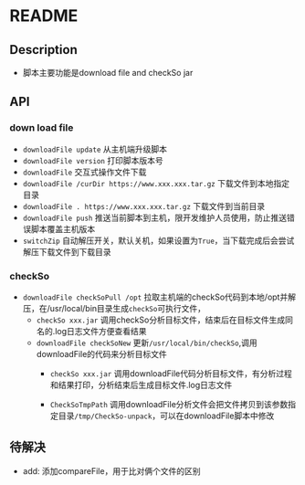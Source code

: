 # README

## Description

- 脚本主要功能是download file and checkSo jar

## API

### down load file

- `downloadFile update` 从主机端升级脚本
- `downloadFile version` 打印脚本版本号
- `downloadFile` 交互式操作文件下载
- `downloadFile /curDir https://www.xxx.xxx.tar.gz` 下载文件到本地指定目录
- `downloadFile . https://www.xxx.xxx.tar.gz` 下载文件到当前目录
- `downloadFile push` 推送当前脚本到主机，限开发维护人员使用，防止推送错误脚本覆盖主机版本
- `switchZip` 自动解压开关，默认关机，如果设置为`True`，当下载完成后会尝试解压下载文件到下载目录

### checkSo

- `downloadFile checkSoPull /opt`  拉取主机端的checkSo代码到本地/opt并解压，在/usr/local/bin目录生成`checkSo`可执行文件，
  - `checkSo xxx.jar` 调用checkSo分析目标文件，结束后在目标文件生成同名的.log日志文件方便查看结果
  - `downloadFile checkSoNew` 更新`/usr/local/bin/checkSo`,调用downloadFile的代码来分析目标文件
    - `checkSo xxx.jar` 调用downloadFile代码分析目标文件，有分析过程和结果打印，分析结束后生成目标文件.log日志文件

	- `CheckSoTmpPath` 调用downloadFile分析文件会把文件拷贝到该参数指定目录`/tmp/CheckSo-unpack`，可以在downloadFile脚本中修改

## 待解决

- add: 添加compareFile，用于比对俩个文件的区别
